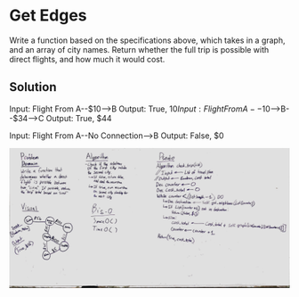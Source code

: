 # Get Edges 
<!-- Short summary or background information -->
Write a function based on the specifications above, which takes in a graph, and an array of city names.
Return whether the full trip is possible with direct flights, and how much it would cost.

## Solution
<!-- Embedded whiteboard image -->
Input: Flight From A--$10-->B
Output: True, $10
Input: Flight From A--$10-->B--$34-->C
Output: True, $44

Input: Flight From A--No Connection-->B
Output: False, $0

![title](https://github.com/401d9/data_structures_and_algorithms/blob/master/assets/get-edge.jpg)

